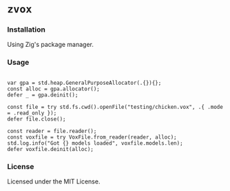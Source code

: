 # `zvox`

### Installation

Using Zig's package manager.

### Usage

```zig

var gpa = std.heap.GeneralPurposeAllocator(.{}){};
const alloc = gpa.allocator();
defer _ = gpa.deinit();

const file = try std.fs.cwd().openFile("testing/chicken.vox", .{ .mode = .read_only });
defer file.close();

const reader = file.reader();
const voxfile = try VoxFile.from_reader(reader, alloc);
std.log.info("Got {} models loaded", voxfile.models.len);
defer voxfile.deinit(alloc);
```

### License

Licensed under the MIT License.